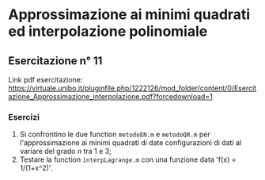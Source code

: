 # Approssimazione ai minimi quadrati ed interpolazione polinomiale
## Esercitazione n° 11

Link pdf esercitazione: https://virtuale.unibo.it/pluginfile.php/1222126/mod_folder/content/0/Esercitazione_Approssimazione_interpolazione.pdf?forcedownload=1
### Esercizi
1) Si confrontino le due function `metodoEN.m` e `metodoQR.m` per l'approssimazione ai minimi quadrati di date configurazioni di dati al variare del grado _n_ tra 1 e 3;
2) Testare la function `interpLagrange.m` con una funzione data 'f(x) = 1/(1+x^2)'.
